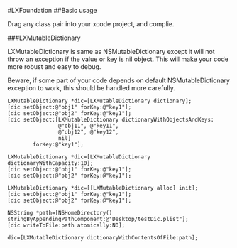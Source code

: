 #LXFoundation
##Basic usage

Drag any class pair into your xcode project, and complie.

###LXMutableDictionary

LXMutableDictionary is same as NSMutableDictionary except it will not throw an exception if the value or key is nil object. This will make your code more robust and easy to debug. 

Beware, if some part of your code depends on default NSMutableDictionary exception to work, this should be handled more carefully. 

	LXMutableDictionary *dic=[LXMutableDictionary dictionary];
	[dic setObject:@"obj1" forKey:@"key1"];
	[dic setObject:@"obj2" forKey:@"key1"];
	[dic setObject:[LXMutableDictionary dictionaryWithObjectsAndKeys:
					@"obj11", @"key11",
					@"obj12", @"key12",
					nil]
			forKey:@"key1"];
			
	LXMutableDictionary *dic=[LXMutableDictionary dictionaryWithCapacity:10];
	[dic setObject:@"obj1" forKey:@"key1"];
	[dic setObject:@"obj2" forKey:@"key1"];

	LXMutableDictionary *dic=[[LXMutableDictionary alloc] init];
	[dic setObject:@"obj1" forKey:@"key1"];
	[dic setObject:@"obj2" forKey:@"key1"];
  	
  	NSString *path=[NSHomeDirectory() stringByAppendingPathComponent:@"Desktop/testDic.plist"];
  	[dic writeToFile:path atomically:NO];
    
	dic=[LXMutableDictionary dictionaryWithContentsOfFile:path];
      
      
